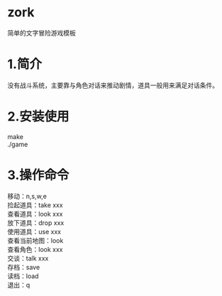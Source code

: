 # zork  
简单的文字冒险游戏模板

# 1.简介
没有战斗系统，主要靠与角色对话来推动剧情，道具一般用来满足对话条件。

# 2.安装使用
make  
./game  

# 3.操作命令  
移动：n,s,w,e  
捡起道具：take xxx  
查看道具：look xxx  
放下道具：drop xxx  
使用道具：use xxx  
查看当前地图：look  
查看角色：look xxx  
交谈：talk xxx  
存档：save  
读档：load  
退出：q  
